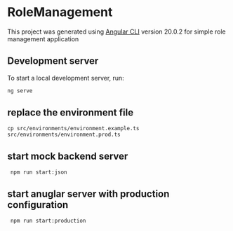 # RoleManagement

This project was generated using [Angular CLI](https://github.com/angular/angular-cli) version 20.0.2 for simple role management application

## Development server

To start a local development server, run:

```bash
ng serve
```

## replace the environment file
```cp src/environments/environment.example.ts src/environments/environment.prod.ts```

## start mock backend server
``` npm run start:json```

## start anuglar server with production configuration
``` npm run start:production```